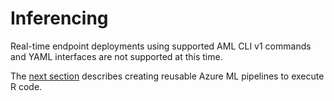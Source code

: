 # Inferencing

Real-time endpoint deployments using supported AML CLI v1 commands and YAML interfaces are not supported at this time.

The [next section](04-pipelines.md) describes creating reusable Azure ML pipelines to execute R code.